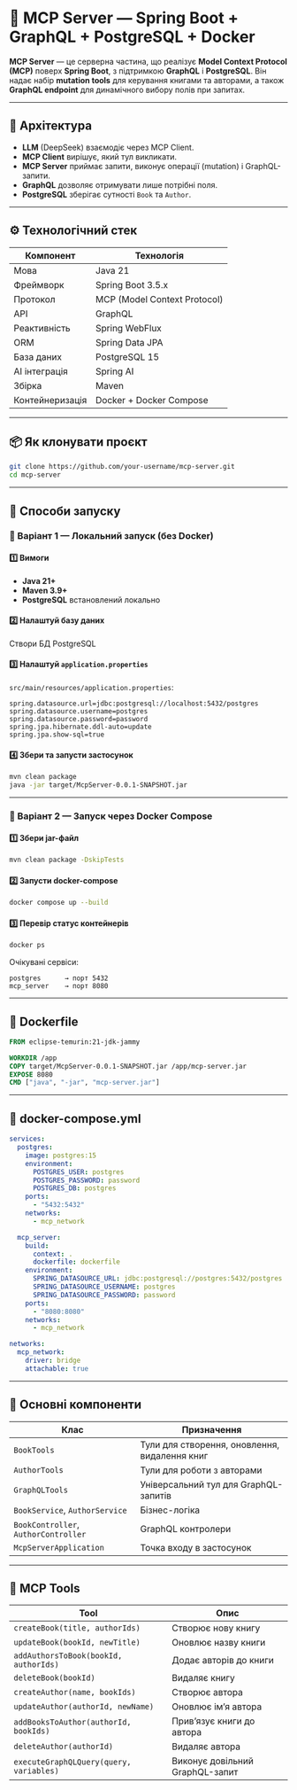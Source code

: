 # 📘 MCP Server — Spring Boot + GraphQL + PostgreSQL + Docker

**MCP Server** — це серверна частина, що реалізує **Model Context Protocol (MCP)** поверх **Spring Boot**, з підтримкою **GraphQL** і **PostgreSQL**.
Він надає набір **mutation tools** для керування книгами та авторами, а також **GraphQL endpoint** для динамічного вибору полів при запитах.

---

## 🧠 Архітектура



* **LLM** (DeepSeek) взаємодіє через MCP Client.
* **MCP Client** вирішує, який тул викликати.
* **MCP Server** приймає запити, виконує операції (mutation) і GraphQL-запити.
* **GraphQL** дозволяє отримувати лише потрібні поля.
* **PostgreSQL** зберігає сутності `Book` та `Author`.

---

## ⚙️ Технологічний стек

| Компонент       | Технологія                   |
| --------------- | ---------------------------- |
| Мова            | Java 21                      |
| Фреймворк       | Spring Boot 3.5.x            |
| Протокол        | MCP (Model Context Protocol) |
| API             | GraphQL                      |
| Реактивність    | Spring WebFlux               |
| ORM             | Spring Data JPA              |
| База даних      | PostgreSQL 15                |
| AI інтеграція   | Spring AI                    |
| Збірка          | Maven                        |
| Контейнеризація | Docker + Docker Compose      |


---

## 📦 Як клонувати проєкт

```bash
git clone https://github.com/your-username/mcp-server.git
cd mcp-server
```

---

## 🚀 Способи запуску

### 🔹 Варіант 1 — Локальний запуск (без Docker)

#### 1️⃣ Вимоги

* **Java 21+**
* **Maven 3.9+**
* **PostgreSQL** встановлений локально

#### 2️⃣ Налаштуй базу даних

Створи БД PostgreSQL


#### 3️⃣ Налаштуй `application.properties`

`src/main/resources/application.properties`:

```properties
spring.datasource.url=jdbc:postgresql://localhost:5432/postgres
spring.datasource.username=postgres
spring.datasource.password=password
spring.jpa.hibernate.ddl-auto=update
spring.jpa.show-sql=true
```

#### 4️⃣ Збери та запусти застосунок

```bash
mvn clean package
java -jar target/McpServer-0.0.1-SNAPSHOT.jar
```

---

### 🔹 Варіант 2 — Запуск через Docker Compose

#### 1️⃣ Збери jar-файл

```bash
mvn clean package -DskipTests
```

#### 2️⃣ Запусти docker-compose

```bash
docker compose up --build
```

#### 3️⃣ Перевір статус контейнерів

```bash
docker ps
```

Очікувані сервіси:

```
postgres      → порт 5432
mcp_server    → порт 8080
```

---

## 📘 Dockerfile

```dockerfile
FROM eclipse-temurin:21-jdk-jammy

WORKDIR /app
COPY target/McpServer-0.0.1-SNAPSHOT.jar /app/mcp-server.jar
EXPOSE 8080
CMD ["java", "-jar", "mcp-server.jar"]
```

---

## 🧱 docker-compose.yml

```yaml
services:
  postgres:
    image: postgres:15
    environment:
      POSTGRES_USER: postgres
      POSTGRES_PASSWORD: password
      POSTGRES_DB: postgres
    ports:
      - "5432:5432"
    networks:
      - mcp_network

  mcp_server:
    build:
      context: .
      dockerfile: dockerfile
    environment:
      SPRING_DATASOURCE_URL: jdbc:postgresql://postgres:5432/postgres
      SPRING_DATASOURCE_USERNAME: postgres
      SPRING_DATASOURCE_PASSWORD: password
    ports:
      - "8080:8080"
    networks:
      - mcp_network

networks:
  mcp_network:
    driver: bridge
    attachable: true
```

---

## 🧩 Основні компоненти

| Клас                                 | Призначення                                   |
| ------------------------------------ | --------------------------------------------- |
| `BookTools`                          | Тули для створення, оновлення, видалення книг |
| `AuthorTools`                        | Тули для роботи з авторами                    |
| `GraphQLTools`                       | Універсальний тул для GraphQL-запитів         |
| `BookService`, `AuthorService`       | Бізнес-логіка                                 |
| `BookController`, `AuthorController` | GraphQL контролери                            |
| `McpServerApplication`               | Точка входу в застосунок                      |

---

## 🧠 MCP Tools

| Tool                                    | Опис                            |
| --------------------------------------- | ------------------------------- |
| `createBook(title, authorIds)`          | Створює нову книгу              |
| `updateBook(bookId, newTitle)`          | Оновлює назву книги             |
| `addAuthorsToBook(bookId, authorIds)`   | Додає авторів до книги          |
| `deleteBook(bookId)`                    | Видаляє книгу                   |
| `createAuthor(name, bookIds)`           | Створює автора                  |
| `updateAuthor(authorId, newName)`       | Оновлює ім’я автора             |
| `addBooksToAuthor(authorId, bookIds)`   | Прив’язує книги до автора       |
| `deleteAuthor(authorId)`                | Видаляє автора                  |
| `executeGraphQLQuery(query, variables)` | Виконує довільний GraphQL-запит |


